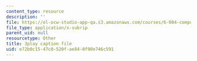 ```yaml
---
content_type: resource
description: ''
file: https://ol-ocw-studio-app-qa.s3.amazonaws.com/courses/6-004-computation-structures-spring-2017/e72b0c1547c0520fae840f90e746c591_IbKCGrVGpco.vtt
file_type: application/x-subrip
parent_uid: null
resourcetype: Other
title: 3play caption file
uid: e72b0c15-47c0-520f-ae84-0f90e746c591
---
```

